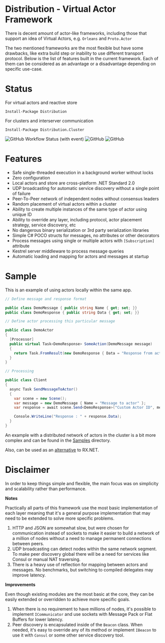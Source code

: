 # Distribution - Virtual Actor Framework

There is decent amount of actor-like frameworks, including those that support an idea of Virtual Actors, e.g. `Orleans` and `Proto.Actor` 

The two mentioned frameworks are the most flexible but have some drawbacks, like extra build step or inability to use different transport protocol. 
Below is the list of features built in the current framework. 
Each of them can be considered as an advantage or a disadvantage depending on specific use-case. 

# Status

For virtual actors and reactive store

```
Install-Package Distribution
```

For clusters and interserver communication

```
Install-Package Distribution.Cluster
```

![GitHub Workflow Status (with event)](https://img.shields.io/github/actions/workflow/status/Indemos/Distribution/dotnet.yml?event=push)
![GitHub](https://img.shields.io/github/license/Indemos/Distribution)
![GitHub](https://img.shields.io/badge/system-Windows%20%7C%20Linux%20%7C%20Mac-blue)

# Features

- Safe single-threaded execution in a background worker without locks
- Zero configuration
- Local actors and store are cross-platform .NET Standard 2.0
- UDP broadcasting for automatic service discovery without a single point of failure 
- Peer-To-Peer network of independent nodes without consensus leaders
- Random placement of virtual actors within a cluster 
- Ability to create multiple instances of the same type of actor using unique ID 
- Ability to override any layer, including protocol, actor placement strategy, service discovery, etc
- No dangerous binary serialization or 3rd party serialization libraries 
- Simple C# POCO structs for messages, no attributes or other decorators 
- Process messages using single or multiple actors with `[Subscription]` attribute 
- Kestrel server middleware to process message queries 
- Automatic loading and mapping for actors and messages at startup 

# Sample 

This is an example of using actors locally within the same app. 

```C#
// Define message and response format 

public class DemoMessage { public string Name { get; set; }}
public class DemoResponse { public string Data { get; set; }}

// Define actor processing this particular message   

public class DemoActor
{
  [Processor]
  public virtual Task<DemoResponse> SomeAction(DemoMessage message)
  {
    return Task.FromResult(new DemoResponse { Data = "Response from actor" });
  }
}

// Processing

public class Client
{
  async Task SendMessageToActor()
  {
    var scene = new Scene();
    var message = new DemoMessage { Name = "Message to actor" };
    var response = await scene.Send<DemoResponse>("Custom Actor ID", message);

    Console.WriteLine("Response : " + response.Data);
  }
}
```

An example with a distributed network of actors in the cluster is a bit more complex and can be found in the [Samples](https://github.com/Indemos/Distribution/tree/main/Samples) directory.

Also, can be used as an [alternative](https://github.com/Indemos/Distribution/tree/main/StoreSamples) to RX.NET.

# Disclaimer

In order to keep things simple and flexible, the main focus was on simplicity and scalability rather than performance. 

**Notes**

Practically all parts of this framework use the most basic implementation of each layer meaning that it's a general purpose implementation that may need to be extended to solve more specific problems. 

1. HTTP and JSON are somewhat slow, but were chosen for communication instead of sockets to make it easier to build a network of a million of nodes without a need to manage permanent connections between peers. 
2. UDP broadcasting can detect nodes within the same network segment. To make peer discovery global there will be a need for services like Consul or manual NAT traversing.
3. There is a heavy use of reflection for mapping between actors and messages. No benchmarks, but switching to compiled delegates may improve latency.

**Improvements**

Even though existing modules are the most basic at the core, they can be easily extended or overridden to achieve more specific goals. 

1. When there is no requirement to have millions of nodes, it's possible to implement `ICommunicator` and use sockets with Message Pack or Flat Buffers for lower latency. 
2. Peer discovery is encapsulated inside of the `Beacon` class. When needed, it's easy to override any of its method or implement `IBeacon` to use it with `Consul` or some other service discovery tool. 
